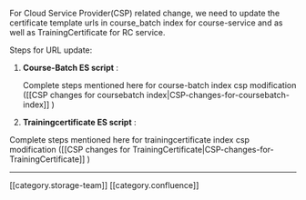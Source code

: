For Cloud Service Provider(CSP) related change, we need to update the certificate template urls in course_batch index for course-service and as well as TrainingCertificate for RC service.

Steps for URL update:


1.  **Course-Batch ES script** : 

    Complete steps mentioned here for course-batch index csp modification ([[CSP changes for coursebatch index|CSP-changes-for-coursebatch-index]] )

    



2.  **Trainingcertificate ES script** : 

  Complete steps mentioned here for trainingcertificate index csp modification ([[CSP changes for TrainingCertificate|CSP-changes-for-TrainingCertificate]] )



*****

[[category.storage-team]] 
[[category.confluence]] 
